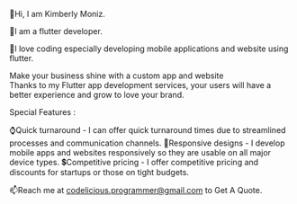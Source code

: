 👋Hi, I am Kimberly Moniz. 

👀I am a flutter developer. 

💞️I love coding especially developing mobile applications and website using flutter.

Make your business shine with a custom app and website  
Thanks to my Flutter app development services, your users will have a better experience and grow to love your brand.

Special Features : 

⌚Quick turnaround - I can offer quick turnaround times due to streamlined processes and communication channels.
📲Responsive designs - I develop mobile apps and websites responsively so they are usable on all major device types.
💲Competitive pricing - I offer competitive pricing and discounts for startups or those on tight budgets.


📫Reach me at codelicious.programmer@gmail.com to Get A Quote.


